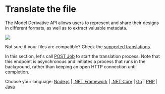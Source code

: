 # Translate the file

The Model Derivative API allows users to represent and share their designs in different formats, as well as to extract valuable metadata.

![](/_media/forge/md_diagram.png)

Not sure if your files are compatible? Check the [supported translations](https://forge.autodesk.com/en/docs/model-derivative/v2/developers_guide/supported-translations/).

In this section, let's call [POST Job](https://forge.autodesk.com/en/docs/model-derivative/v2/reference/http/job-POST/) to start the translation process. Note that this endpoint is asynchronous and initiates a process that runs in the background, rather than keeping an open HTTP connection until completion.

Choose your language: [Node.js](modelderivative/translate/nodejs) | [.NET Framework](modelderivative/translate/net) | [.NET Core](modelderivative/translate/netcore) | [Go](modelderivative/translate/go) | [PHP](modelderivative/translate/php) | [Java](modelderivative/translate/java)

